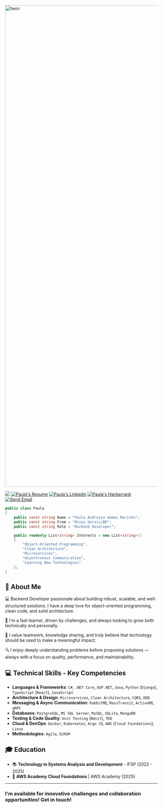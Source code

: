 #

<img width="4904" height="1580" alt="hero" src="https://github.com/user-attachments/assets/d8fd245d-b850-436d-9738-381500e9ca78" />


![](https://komarev.com/ghpvc/?username=paulaandrezza&style=for-the-badge&label=PROFILE+VIEWS)
<a href="./cv/CV - Paula Marinho.pdf" target="_blank">
<img src="https://img.shields.io/badge/-Download%20My%20Resume%20(pt_BR)-%23333?style=for-the-badge&logo=webb&logoColor=white" target="_blank" alt="Paula's Resume"></a>
<a href="https://www.linkedin.com/in/paula-andrezza/" target="_blank"><img src="https://img.shields.io/badge/-LinkedIn-%230077B5?style=for-the-badge&logo=linkedin&logoColor=white"  alt="Paula's Linkedin" target="_blank"></a>
<a href="https://www.hackerrank.com/paulaandrezza25" target="_blank"><img src="https://img.shields.io/badge/-Hacker%20Rank-%eab676?style=for-the-badge&logo=hackerrank&logoColor=white"  alt="Paula's Hackerrank" target="_blank"></a>
<a href="mailto:paulaandrezza25@gmail.com" target="_blank">
<img src="https://img.shields.io/badge/-Email-800080?style=for-the-badge&logo=gmail&logoColor=white" alt="Send Email">
</a>

```csharp
public class Paula
{
    public const string Name = "Paula Andrezza Gomes Marinho";
    public const string From = "Minas Gerais/BR";
    public const string Role = "Backend Developer";

    public readonly List<string> Interests = new List<string>()
    {
        "Object-Oriented Programming",
        "Clean Architecture",
        "Microservices",
        "Asynchronous Communication",
        "Learning New Technologies"
    };
}
```

## 🎯 About Me

💻 Backend Developer passionate about building robust, scalable, and well-structured solutions. I have a deep love for object-oriented programming, clean code, and solid architecture.

🚀 I'm a fast learner, driven by challenges, and always looking to grow both technically and personally.

🤝 I value teamwork, knowledge sharing, and truly believe that technology should be used to make a meaningful impact.

🔍 I enjoy deeply understanding problems before proposing solutions — always with a focus on quality, performance, and maintainability.

## 💻 Technical Skills - Key Competencies

- **Languages & Frameworks**: `C#`, `.NET Core`, `ASP.NET`, `Java`, `Python` (`Django`), `TypeScript` (`React`), `JavaScript`
- **Architecture & Design**: `Microservices`, `Clean Architecture`, `CQRS`, `DDD`
- **Messaging & Async Communication**: `RabbitMQ`, `MassTransit`, `ActiveMQ`, `gRPC`
- **Databases**: `PostgreSQL`, `MS SQL Server`, `MySQL`, `SQLite`, `MongoDB`
- **Testing & Code Quality**: `Unit Testing` (`NUnit`), `TDD`
- **Cloud & DevOps**: `Docker`, `Kubernetes`, `Argo CD`, `AWS` (`Cloud Foundations`), `Linux`
- **Methodologies**: `Agile`, `SCRUM`

## 🎓 Education

- 📚 **Technology in Systems Analysis and Development** - IFSP (2022 - 2025)
- 🏅 **AWS Academy Cloud Foundations** | AWS Academy (2025)

---

### **I'm available for innovative challenges and collaboration opportunities! Get in touch!**
